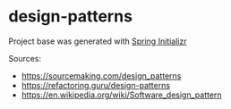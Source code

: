 # design-patterns
Project base was generated with [Spring Initializr](https://start.spring.io/)

Sources:
* https://sourcemaking.com/design_patterns
* https://refactoring.guru/design-patterns
* https://en.wikipedia.org/wiki/Software_design_pattern

